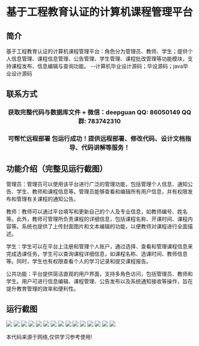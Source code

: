 <p><h1 align="center">基于工程教育认证的计算机课程管理平台</h1></p>

## 简介
基于工程教育认证的计算机课程管理平台：角色分为管理员、教师、学生；提供个人信息管理、课程信息管理、公告管理、学生管理、课程批改管理等功能模块，支持课程发布、信息编辑与查询功能。    --计算机毕业设计源码；毕设源码；java毕业设计源码


## 联系方式
<p><h3 align="center">获取完整代码与数据库文件 + 微信：deepguan QQ: 86050149 QQ群: 783742310</h3></p>
<p><h3 align="center">可帮忙远程部署 包运行成功！提供远程部署、修改代码、设计文档指导、代码讲解等服务！</h3></p>

## 功能介绍（完整见运行截图）
管理员：管理员可以使用该平台进行广泛的管理功能，包括管理个人信息、通知公告、学生、教师和课程信息等。管理员能够查看和编辑所有用户信息，并有权限发布和管理有关课程的通知公告。

教师：教师可以通过平台填写和更新自己的个人及专业信息，如教师编号、姓名等。此外，教师可管理所负责课程的详细信息，包括课程名称、开课时间、课程内容等。系统也提供了上传封面图片和文本编辑的功能，以便教师对课程进行全面描述。

学生：学生可以在平台上注册和管理个人账户，通过选择、查看和管理课程信息来完成选课任务。学生可以查询课程详细信息，如课程名称、选课时间、教师信息等。同时，学生也有权限查看个人的学习记录和提交课程报告。

公共功能：平台提供简洁直观的用户界面，支持多角色访问，包括管理员、教师和学生。用户可进行信息编辑、课程管理、公告发布以及系统通知接收等操作，旨在提升教育管理的效率和便利性。


## 运行截图
![](https://bs-1329754181.cos.ap-shanghai.myqcloud.com/spring/EngineeringEducationCertificationComputerCourseManagementPlatform/img/001.jpg)
![](https://bs-1329754181.cos.ap-shanghai.myqcloud.com/spring/EngineeringEducationCertificationComputerCourseManagementPlatform/img/002.jpg)
![](https://bs-1329754181.cos.ap-shanghai.myqcloud.com/spring/EngineeringEducationCertificationComputerCourseManagementPlatform/img/003.jpg)
![](https://bs-1329754181.cos.ap-shanghai.myqcloud.com/spring/EngineeringEducationCertificationComputerCourseManagementPlatform/img/004.jpg)
![](https://bs-1329754181.cos.ap-shanghai.myqcloud.com/spring/EngineeringEducationCertificationComputerCourseManagementPlatform/img/005.jpg)
![](https://bs-1329754181.cos.ap-shanghai.myqcloud.com/spring/EngineeringEducationCertificationComputerCourseManagementPlatform/img/006.jpg)
![](https://bs-1329754181.cos.ap-shanghai.myqcloud.com/spring/EngineeringEducationCertificationComputerCourseManagementPlatform/img/007.jpg)
![](https://bs-1329754181.cos.ap-shanghai.myqcloud.com/spring/EngineeringEducationCertificationComputerCourseManagementPlatform/img/008.jpg)
![](https://bs-1329754181.cos.ap-shanghai.myqcloud.com/spring/EngineeringEducationCertificationComputerCourseManagementPlatform/img/009.jpg)
![](https://bs-1329754181.cos.ap-shanghai.myqcloud.com/spring/EngineeringEducationCertificationComputerCourseManagementPlatform/img/010.jpg)
![](https://bs-1329754181.cos.ap-shanghai.myqcloud.com/spring/EngineeringEducationCertificationComputerCourseManagementPlatform/img/011.jpg)
![](https://bs-1329754181.cos.ap-shanghai.myqcloud.com/spring/EngineeringEducationCertificationComputerCourseManagementPlatform/img/012.jpg)
![](https://bs-1329754181.cos.ap-shanghai.myqcloud.com/spring/EngineeringEducationCertificationComputerCourseManagementPlatform/img/013.jpg)
![](https://bs-1329754181.cos.ap-shanghai.myqcloud.com/spring/EngineeringEducationCertificationComputerCourseManagementPlatform/img/014.jpg)
![](https://bs-1329754181.cos.ap-shanghai.myqcloud.com/spring/EngineeringEducationCertificationComputerCourseManagementPlatform/img/015.jpg)

<p>本代码来源于网络,仅供学习参考使用!</p>
